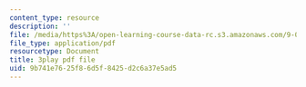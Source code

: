 ```yaml
---
content_type: resource
description: ''
file: /media/https%3A/open-learning-course-data-rc.s3.amazonaws.com/9-00sc-introduction-to-psychology-fall-2011/9b741e7625f86d5f8425d2c6a37e5ad5_bihrpOS0qtY.pdf
file_type: application/pdf
resourcetype: Document
title: 3play pdf file
uid: 9b741e76-25f8-6d5f-8425-d2c6a37e5ad5
---
```

